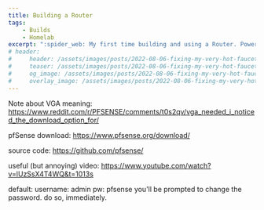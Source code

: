 ```yaml
---
title: Building a Router
tags: 
    - Builds
    - Homelab
excerpt: ":spider_web: My first time building and using a Router. Powered by pfSense."
# header:
#     header: /assets/images/posts/2022-08-06-fixing-my-very-hot-faucet/10-three-parts.jpg
#     teaser: /assets/images/posts/2022-08-06-fixing-my-very-hot-faucet/10-three-parts.jpg
#     og_image: /assets/images/posts/2022-08-06-fixing-my-very-hot-faucet/10-three-parts.jpg
#     overlay_image: /assets/images/posts/2022-08-06-fixing-my-very-hot-faucet/10-three-parts.jpg
---
```


Note about VGA meaning:
https://www.reddit.com/r/PFSENSE/comments/t0s2qv/vga_needed_i_noticed_the_download_option_for/

pfSense download: https://www.pfsense.org/download/

source code: https://github.com/pfsense/

useful (but annoying) video: https://www.youtube.com/watch?v=lUzSsX4T4WQ&t=1013s

default:
username: admin
pw: pfsense
you'll be prompted to change the password. do so, immediately. 